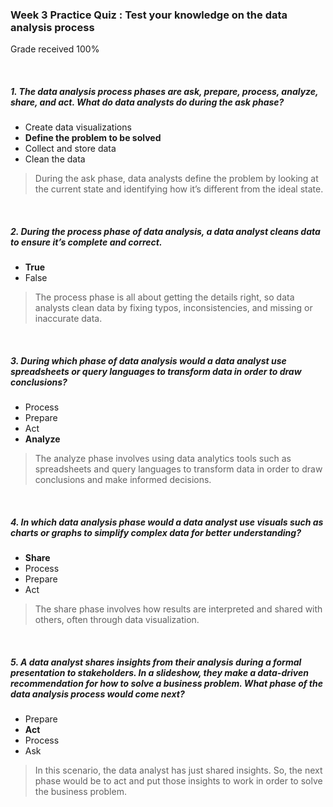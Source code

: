 <!--
* @Author: Surejya Suresh
-->

### Week 3 Practice Quiz : Test your knowledge on the data analysis process
Grade received 100%

&nbsp;

##### 1. The data analysis process phases are ask, prepare, process, analyze, share, and act. What do data analysts do during the ask phase?
* Create data visualizations
* **Define the problem to be solved**
* Collect and store data
* Clean the data
> During the ask phase, data analysts define the problem by looking at the current state and identifying how it’s different from the ideal state.

&nbsp;

##### 2. During the process phase of data analysis, a data analyst cleans data to ensure it’s complete and correct.
* **True**
* False
> The process phase is all about getting the details right, so data analysts clean data by fixing typos, inconsistencies, and missing or inaccurate data.

&nbsp;

##### 3. During which phase of data analysis would a data analyst use spreadsheets or query languages to transform data in order to draw conclusions?
* Process
* Prepare
* Act
* **Analyze**
> The analyze phase involves using data analytics tools such as spreadsheets and query languages to transform data in order to draw conclusions and make informed decisions.

&nbsp;

##### 4. In which data analysis phase would a data analyst use visuals such as charts or graphs to simplify complex data for better understanding?
* **Share**
* Process
* Prepare
* Act
> The share phase involves how results are interpreted and shared with others, often through data visualization.

&nbsp;

##### 5. A data analyst shares insights from their analysis during a formal presentation to stakeholders. In a slideshow, they make a data-driven recommendation for how to solve a business problem. What phase of the data analysis process would come next?
* Prepare
* **Act**
* Process
* Ask
> In this scenario, the data analyst has just shared insights. So, the next phase would be to act and put those insights to work in order to solve the business problem.

&nbsp;
